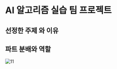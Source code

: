 # AI 알고리즘 실습 팀 프로젝트
## 선정한 주제 와 이유
## 파트 분배와 역할
![11](https://user-images.githubusercontent.com/89117576/140930346-2469577f-3d35-43da-a9f4-28496dc12fbb.PNG)
